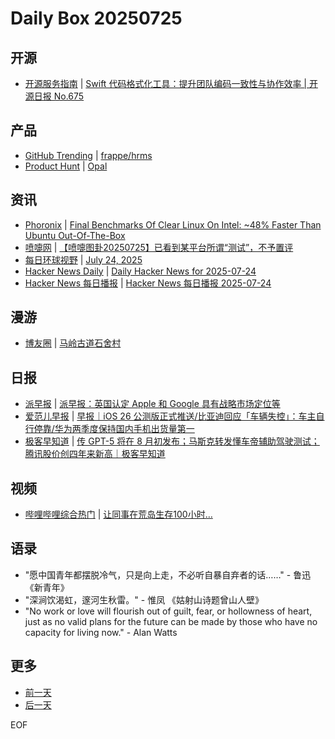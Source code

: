 # Daily Box 20250725

## 开源
- [开源服务指南](https://osguider.com/blog/) | [Swift 代码格式化工具：提升团队编码一致性与协作效率 | 开源日报 No.675](https://osguider.com/blog/post/daily/daily-675/)

## 产品
- [GitHub Trending](https://github.com/trending?since=daily) | [frappe/hrms](https://github.com/frappe/hrms)
- [Product Hunt](https://www.producthunt.com) | [Opal](https://www.producthunt.com/products/google)

## 资讯
- [Phoronix](https://www.phoronix.com/) | [Final Benchmarks Of Clear Linux On Intel: ~48% Faster Than Ubuntu Out-Of-The-Box](https://www.phoronix.com/review/clear-linux-48p-ubuntu)
- [喷嚏网](http://www.dapenti.com/blog/blog.asp?subjectid=70&name=xilei) | [【喷嚏图卦20250725】已看到某平台所谓“测试”，不予置评](http://www.dapenti.com/blog/more.asp?name=xilei&id=187305)
- [每日环球视野](https://idai.ly/) | [July 24, 2025](http://m.idai.ly/se/a193iG?1753286400)
- [Hacker News Daily](https://www.daemonology.net/hn-daily/) | [Daily Hacker News for 2025-07-24](https://www.daemonology.net/hn-daily/2025-07-24.html)
- [Hacker News 每日播报](https://hacker-news.agi.li/) | [Hacker News 每日播报 2025-07-24](https://hacker-news.agi.li/post/2025-07-24)

## 漫游
- [博友圈](https://www.boyouquan.com/home) | [马岭古道石舍村](https://www.boyouquan.com/go?from=feed&link=https%3A%2F%2Fsynyan.cn%2F101300)

## 日报
- [派早报](https://sspai.com/tag/%E6%B4%BE%E6%97%A9%E6%8A%A5) | [派早报：英国认定 Apple 和 Google 具有战略市场定位等](https://sspai.com/post/101322)
- [爱范儿早报](https://www.ifanr.com/category/ifanrnews) | [早报｜iOS 26 公测版正式推送/比亚迪回应「车辆失控」：车主自行停靠/华为两季度保持国内手机出货量第一](https://www.ifanr.com/1631948)
- [极客早知道](https://www.geekpark.net/column/74) | [传 GPT-5 将在 8 月初发布；马斯克转发懂车帝辅助驾驶测试；腾讯股价创四年来新高｜极客早知道](https://www.geekpark.net/news/351887)

## 视频
- [哔哩哔哩综合热门](https://www.bilibili.com/v/popular/all/) | [让同事在荒岛生存100小时…](https://b23.tv/BV12FbSzqETT)

## 语录
- "愿中国青年都摆脱冷气，只是向上走，不必听自暴自弃者的话……" - 鲁迅 《新青年》
- "深涧饮渴虹，邃河生秋雷。" - 惟凤 《姑射山诗题曾山人壁》
- "No work or love will flourish out of guilt, fear, or hollowness of heart, just as no valid plans for the future can be made by those who have no capacity for living now." - Alan Watts

## 更多
- [前一天](daily-box-20250724.md)
- [后一天](daily-box-20250726.md)

EOF